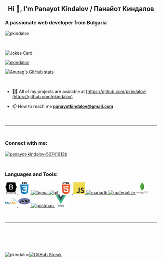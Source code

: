 <section style="margin-bottom: 3rem;">
<h1 align="center">Hi 👋, I'm Panayot Kindalov / Панайот Киндалов</h1>
<h3 align="left">A passionate web developer from Bulgaria</h3>
<p align="left"> <img src="https://komarev.com/ghpvc/?username=pkindalov&label=Profile%20views&color=0e75b6&style=flat" alt="pkindalov" /> </p>
</section>

![Jokes Card](https://readme-jokes.vercel.app/api?hideBorder)

<a href="https://github.com/ryo-ma/github-profile-trophy"><img src="https://github-profile-trophy.vercel.app/?username=pkindalov&row=1" alt="pkindalov" /></a>

[![Anurag's GitHub stats](https://github-readme-stats.vercel.app/api?username=pkindalov)](https://github.com/anuraghazra/github-readme-stats)

<section style="margin-top: 3rem; margin-bottom: 3rem;">

- 👨‍💻 All of my projects are available at [https://github.com/pkindalov](https://github.com/pkindalov)

- 📫 How to reach me **panayotkindalov@gmail.com**
</section>

<hr />
<section style="margin-top: 3rem; margin-bottom: 3rem;">
<h3 align="left">Connect with me:</h3>
<p align="left">
<a href="https://linkedin.com/in/panayot-kindalov-50741613b" target="blank"><img align="center" src="https://raw.githubusercontent.com/rahuldkjain/github-profile-readme-generator/master/src/images/icons/Social/linked-in-alt.svg" alt="panayot-kindalov-50741613b" height="30" width="40" /></a>
</p>
</section>


<section style="margin-top: 3rem; margin-bottom: 3rem;">
<h3 align="left">Languages and Tools:</h3>

<p align="left"> <a href="https://getbootstrap.com" target="_blank" rel="noreferrer"> <img src="https://raw.githubusercontent.com/devicons/devicon/master/icons/bootstrap/bootstrap-plain-wordmark.svg" alt="bootstrap" width="40" height="40"/> </a> <a href="https://www.w3schools.com/css/" target="_blank" rel="noreferrer"> <img src="https://raw.githubusercontent.com/devicons/devicon/master/icons/css3/css3-original-wordmark.svg" alt="css3" width="40" height="40"/> </a> <a href="https://www.figma.com/" target="_blank" rel="noreferrer"> <img src="https://www.vectorlogo.zone/logos/figma/figma-icon.svg" alt="figma" width="40" height="40"/> </a> <a href="https://git-scm.com/" target="_blank" rel="noreferrer"> <img src="https://www.vectorlogo.zone/logos/git-scm/git-scm-icon.svg" alt="git" width="40" height="40"/> </a> <a href="https://www.w3.org/html/" target="_blank" rel="noreferrer"> <img src="https://raw.githubusercontent.com/devicons/devicon/master/icons/html5/html5-original-wordmark.svg" alt="html5" width="40" height="40"/> </a> <a href="https://developer.mozilla.org/en-US/docs/Web/JavaScript" target="_blank" rel="noreferrer"> <img src="https://raw.githubusercontent.com/devicons/devicon/master/icons/javascript/javascript-original.svg" alt="javascript" width="40" height="40"/> </a> <a href="https://mariadb.org/" target="_blank" rel="noreferrer"> <img src="https://www.vectorlogo.zone/logos/mariadb/mariadb-icon.svg" alt="mariadb" width="40" height="40"/> </a> <a href="https://materializecss.com/" target="_blank" rel="noreferrer"> <img src="https://raw.githubusercontent.com/prplx/svg-logos/5585531d45d294869c4eaab4d7cf2e9c167710a9/svg/materialize.svg" alt="materialize" width="40" height="40"/> </a> <a href="https://www.mongodb.com/" target="_blank" rel="noreferrer"> <img src="https://raw.githubusercontent.com/devicons/devicon/master/icons/mongodb/mongodb-original-wordmark.svg" alt="mongodb" width="40" height="40"/> </a> <a href="https://www.mysql.com/" target="_blank" rel="noreferrer"> <img src="https://raw.githubusercontent.com/devicons/devicon/master/icons/mysql/mysql-original-wordmark.svg" alt="mysql" width="40" height="40"/> </a> <a href="https://www.php.net" target="_blank" rel="noreferrer"> <img src="https://raw.githubusercontent.com/devicons/devicon/master/icons/php/php-original.svg" alt="php" width="40" height="40"/> </a> <a href="https://postman.com" target="_blank" rel="noreferrer"> <img src="https://www.vectorlogo.zone/logos/getpostman/getpostman-icon.svg" alt="postman" width="40" height="40"/> </a> <a href="https://vuejs.org/" target="_blank" rel="noreferrer"> <img src="https://raw.githubusercontent.com/devicons/devicon/master/icons/vuejs/vuejs-original-wordmark.svg" alt="vuejs" width="40" height="40"/> </a> </p>
</section>

<hr />

<section style="margin-top: 6rem; margin-bottom: 6rem;">
<p><img align="left" src="https://github-readme-stats.vercel.app/api/top-langs?username=pkindalov&show_icons=true&locale=en" alt="pkindalov" /></p>
</section>


[![GitHub Streak](http://github-readme-streak-stats.herokuapp.com?user=pkindalov)](https://git.io/streak-stats)

<!-- <section style="margin-top: 4rem; margin-bottom: 3rem;">
<p><img align="center" src="https://github-readme-streak-stats.herokuapp.com/?user=pkindalov&" alt="pkindalov" /></p>
</section> -->
